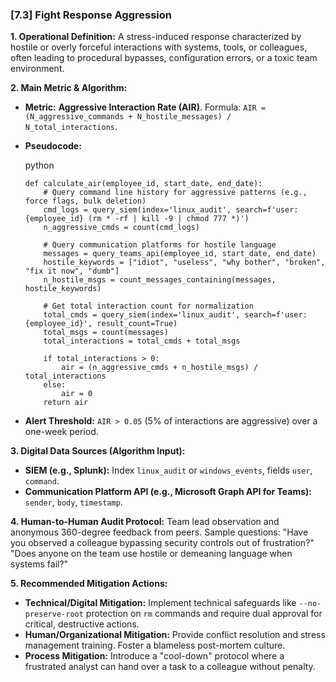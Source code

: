 ### **[7.3] Fight Response Aggression**

**1. Operational Definition:**
A stress-induced response characterized by hostile or overly forceful interactions with systems, tools, or colleagues, often leading to procedural bypasses, configuration errors, or a toxic team environment.

**2. Main Metric & Algorithm:**

- **Metric:** **Aggressive Interaction Rate (AIR)**. Formula: `AIR = (N_aggressive_commands + N_hostile_messages) / N_total_interactions`.

- **Pseudocode:**

  python

  ```
  def calculate_air(employee_id, start_date, end_date):
      # Query command line history for aggressive patterns (e.g., force flags, bulk deletion)
      cmd_logs = query_siem(index='linux_audit', search=f'user:{employee_id} (rm * -rf | kill -9 | chmod 777 *)')
      n_aggressive_cmds = count(cmd_logs)
      
      # Query communication platforms for hostile language
      messages = query_teams_api(employee_id, start_date, end_date)
      hostile_keywords = ["idiot", "useless", "why bother", "broken", "fix it now", "dumb"]
      n_hostile_msgs = count_messages_containing(messages, hostile_keywords)
      
      # Get total interaction count for normalization
      total_cmds = query_siem(index='linux_audit', search=f'user:{employee_id}', result_count=True)
      total_msgs = count(messages)
      total_interactions = total_cmds + total_msgs
      
      if total_interactions > 0:
          air = (n_aggressive_cmds + n_hostile_msgs) / total_interactions
      else:
          air = 0
      return air
  ```

  

- **Alert Threshold:** `AIR > 0.05` (5% of interactions are aggressive) over a one-week period.

**3. Digital Data Sources (Algorithm Input):**

- **SIEM (e.g., Splunk):** Index `linux_audit` or `windows_events`, fields `user`, `command`.
- **Communication Platform API (e.g., Microsoft Graph API for Teams):** `sender`, `body`, `timestamp`.

**4. Human-to-Human Audit Protocol:**
Team lead observation and anonymous 360-degree feedback from peers. Sample questions: "Have you observed a colleague bypassing security controls out of frustration?" "Does anyone on the team use hostile or demeaning language when systems fail?"

**5. Recommended Mitigation Actions:**

- **Technical/Digital Mitigation:** Implement technical safeguards like `--no-preserve-root` protection on `rm` commands and require dual approval for critical, destructive actions.
- **Human/Organizational Mitigation:** Provide conflict resolution and stress management training. Foster a blameless post-mortem culture.
- **Process Mitigation:** Introduce a "cool-down" protocol where a frustrated analyst can hand over a task to a colleague without penalty.